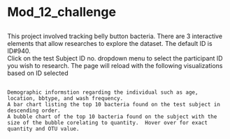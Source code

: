 # Mod_12_challenge

## 
This project involved tracking belly button bacteria.
There are 3 interactive elements that allow researches to explore the dataset.
The default ID is ID#940.  
Click on the test Subject ID no. dropdown menu to select the participant ID you wish to research.
The page will reload with the following visualizations based on ID selected
##
    Demographic informstion regarding the individual such as age, location, bbtype, and wash frequency.
    A bar chart listing the top 10 bacteria found on the test subject in descending order.
    A bubble chart of the top 10 bacteria found on the subject with the size of the bubble corelating to quantity.  Hover over for exact quantity and OTU value.
